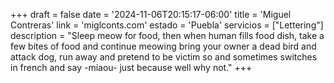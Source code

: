 +++
draft  = false
date   = '2024-11-06T20:15:17-06:00'
title  = 'Miguel Contreras'
link   = 'miglconts.com'
estado = 'Puebla'
servicios = ["Lettering"]
description = "Sleep meow for food, then when human fills food dish, take a few bites of food and continue meowing bring your owner a dead bird and attack dog, run away and pretend to be victim so and sometimes switches in french and say -miaou- just because well why not."
+++